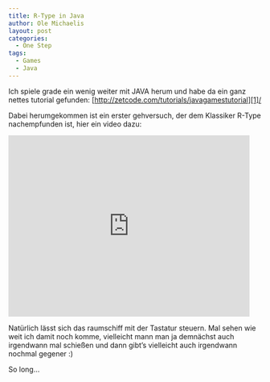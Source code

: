 ```yaml
---
title: R-Type in Java
author: Ole Michaelis
layout: post
categories:
  - One Step
tags:
  - Games
  - Java
---
```


Ich spiele grade ein wenig weiter mit JAVA herum und habe da ein ganz nettes tutorial gefunden: [http://zetcode.com/tutorials/javagamestutorial][1]/

 [1]: http://zetcode.com/tutorials/javagamestutorial/

Dabei herumgekommen ist ein erster gehversuch, der dem Klassiker R-Type nachempfunden ist, hier ein video dazu:

<iframe width="480" height="360" src="http://www.youtube.com/embed/e-g1Z6sGxFM" frameborder="0" allowfullscreen></iframe>

Natürlich lässt sich das raumschiff mit der Tastatur steuern. Mal sehen wie weit ich damit noch komme, vielleicht mann man ja demnächst auch irgendwann mal schießen und dann gibt’s vielleicht auch irgendwann nochmal gegener :)

So long…
